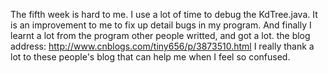 The fifth week is hard to me. I use a lot of time to debug the KdTree.java. It is an improvement to me to fix up detail bugs in my program. And finally I learnt
a lot from the program other people writted, and got a lot. the blog address: http://www.cnblogs.com/tiny656/p/3873510.html
I really thank a lot to these people's blog that can help me when I feel so confused.